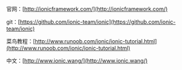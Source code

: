 官网：[http://ionicframework.com/](http://ionicframework.com/)

git：[https://github.com/ionic-team/ionic](https://github.com/ionic-team/ionic)

菜鸟教程：[http://www.runoob.com/ionic/ionic-tutorial.html](http://www.runoob.com/ionic/ionic-tutorial.html)

中文：[http://www.ionic.wang/](http://www.ionic.wang/)